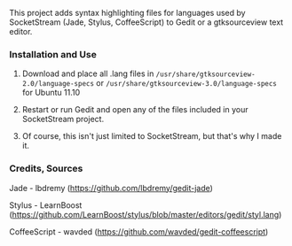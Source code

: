 This project adds syntax highlighting files for languages used by SocketStream (Jade, Stylus, CoffeeScript) to Gedit or a gtksourceview text editor.

### Installation and Use

1. Download and place all .lang files in `/usr/share/gtksourceview-2.0/language-specs` or `/usr/share/gtksourceview-3.0/language-specs` for Ubuntu 11.10

2. Restart or run Gedit and open any of the files included in your SocketStream project.

3. Of course, this isn't just limited to SocketStream, but that's why I made it.

### Credits, Sources

Jade - lbdremy (https://github.com/lbdremy/gedit-jade)

Stylus - LearnBoost (https://github.com/LearnBoost/stylus/blob/master/editors/gedit/styl.lang)

CoffeeScript - wavded (https://github.com/wavded/gedit-coffeescript)
